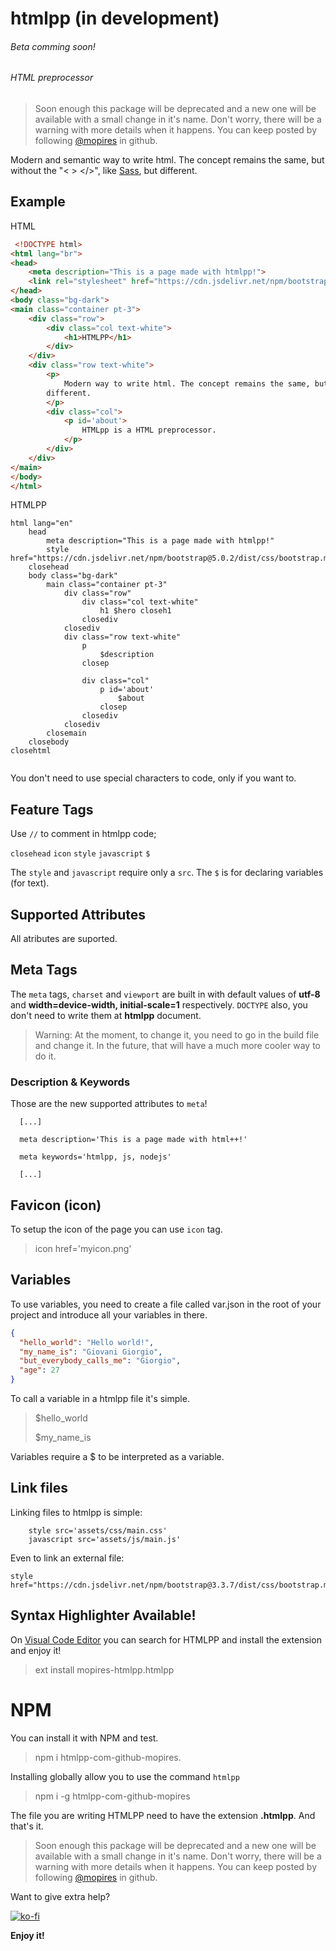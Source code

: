 # htmlpp (in development)
###### Beta comming soon!
###### HTML preprocessor

>Soon enough this package will be deprecated and a new one will be 
> available with a small change in it's name. Don't worry, there will be a warning with more details when it happens.
> You can keep posted by following <a href='https://github.com/mopires'>@mopires</a> in github.

Modern and semantic way to write html. The concept remains the same, but without the "&lt; > &lt;/>", like <a href='https://github.com/sass/sass'>Sass</a>, but different.

## Example

HTML
```html
 <!DOCTYPE html>
<html lang="br">
<head>
    <meta description="This is a page made with htmlpp!">
    <link rel="stylesheet" href="https://cdn.jsdelivr.net/npm/bootstrap@5.0.2/dist/css/bootstrap.min.css"/>
</head>
<body class="bg-dark">
<main class="container pt-3">
    <div class="row">
        <div class="col text-white">
            <h1>HTMLPP</h1>
        </div>
    </div>
    <div class="row text-white">
        <p>
            Modern way to write html. The concept remains the same, but without the "< > </>". It's like Sass, but
        different.
        </p>
        <div class="col">
            <p id='about'>
                HTMLpp is a HTML preprocessor.
            </p>
        </div>
    </div>
</main>
</body>
</html>

```

HTMLPP
```htmlpp
html lang="en"
    head
        meta description="This is a page made with htmlpp!"
        style href="https://cdn.jsdelivr.net/npm/bootstrap@5.0.2/dist/css/bootstrap.min.css"
    closehead
    body class="bg-dark"
        main class="container pt-3"
            div class="row"
                div class="col text-white"
                    h1 $hero closeh1
                closediv
            closediv
            div class="row text-white"
                p
                    $description
                closep

                div class="col"
                    p id='about'
                        $about
                    closep
                closediv
            closediv
        closemain
    closebody
closehtml
   
```

You don't need to use special characters to code, only if you want to.

## Feature Tags

 Use ``` // ``` to comment in htmlpp code;
 
```closehead```
```icon```
```style```
```javascript```
```$```

The ```style``` and ```javascript``` require only a ```src```.
The  ```$``` is for declaring variables (for text).

## Supported Attributes
All atributes are suported.

## Meta Tags

The ```meta``` tags, ```charset``` and ```viewport``` are built in with default values of __utf-8__ and __width=device-width, initial-scale=1__ respectively. ```DOCTYPE``` also, you don't need to write them at __htmlpp__ document.

> Warning: At the moment, to change it, you need to go in the build file and change it. In the future, that will have a much more cooler way to do it.

### Description & Keywords

Those are the new supported attributes to ```meta```!

```htmlpp
  [...]
  
  meta description='This is a page made with html++!'

  meta keywords='htmlpp, js, nodejs'

  [...]

```

## Favicon (icon)

To setup the icon of the page you can use ```icon``` tag. 

> icon href='myicon.png'

## Variables
To use variables, you need to create a file called var.json in the root of 
your project and introduce all your variables in there.

````json
{
  "hello_world": "Hello world!",
  "my_name_is": "Giovani Giorgio",
  "but_everybody_calls_me": "Giorgio",
  "age": 27
}
````

To call a variable in a htmlpp file it's simple. 

>$hello_world
> 
> $my_name_is

Variables require a $ to be interpreted as a variable. 

## Link files

Linking files to htmlpp is simple:

  ```htmlpp
      style src='assets/css/main.css'
      javascript src='assets/js/main.js'
  ```
Even to link an external file:
```htmlpp
style href="https://cdn.jsdelivr.net/npm/bootstrap@3.3.7/dist/css/bootstrap.min.css"
  ```

## Syntax Highlighter Available!

On [Visual Code Editor]("https://code.visualstudio.com/") you can search for HTMLPP and install the extension and enjoy it!

> ext install mopires-htmlpp.htmlpp


# NPM
You can install it with NPM and test.
>npm i htmlpp-com-github-mopires.
 
Installing globally allow you to use the command ```htmlpp```
>npm i -g htmlpp-com-github-mopires

The file you are writing HTMLPP need to have the extension __.htmlpp__.
And that's it.

>Soon enough this package will be deprecated and a new one will be
> available with a small change in it's name. Don't worry, there will be a warning with more details when it happens.
> You can keep posted by following <a href='https://github.com/mopires'>@mopires</a> in github.

Want to give extra help?

[![ko-fi](https://ko-fi.com/img/githubbutton_sm.svg)](https://ko-fi.com/J3J521CN9)

__Enjoy it!__
